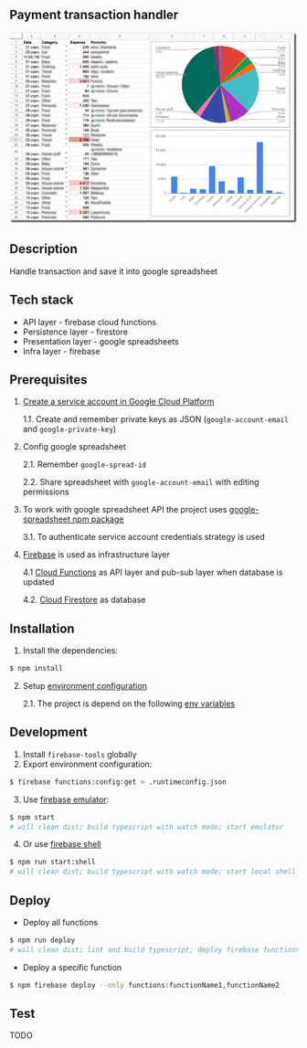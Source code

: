 ## Payment transaction handler

![project logo](static/img/1.png)

## Description

Handle transaction and save it into google spreadsheet

## Tech stack

- API layer - firebase cloud functions
- Persistence layer - firestore
- Presentation layer - google spreadsheets
- Infra layer - firebase

## Prerequisites

1. [Create a service account in Google Cloud Platform](https://cloud.google.com/iam/docs/creating-managing-service-accounts#creating)

   1.1. Create and remember private keys as JSON (`google-account-email` and `google-private-key`)

2. Config google spreadsheet

   2.1. Remember `google-spread-id`

   2.2. Share spreadsheet with `google-account-email` with editing permissions

3. To work with google spreadsheet API the project uses [google-spreadsheet npm package](https://theoephraim.github.io/node-google-spreadsheet/#/)

   3.1. To authenticate service account credentials strategy is used

4. [Firebase](https://firebase.google.com/) is used as infrastructure layer

   4.1 [Cloud Functions](https://firebase.google.com/products/functions) as API layer and pub-sub layer when database is updated

   4.2. [Cloud Firestore](https://firebase.google.com/products/firestore) as database

## Installation

1. Install the dependencies:

```bash
$ npm install
```

2. Setup [environment configuration](https://firebase.google.com/docs/functions/config-env)

   2.1. The project is depend on the following [env variables](runtimeconfig.example.json)

## Development

1. Install `firebase-tools` globally
2. Export environment configuration:

```bash
$ firebase functions:config:get > .runtimeconfig.json
```

3. Use [firebase emulator](https://firebase.google.com/docs/functions/local-emulator#run_the_emulator_suite):

```bash
$ npm start
# will clean dist; build typescript with watch mode; start emulator
```

4. Or use [firebase shell](https://firebase.google.com/docs/functions/local-shell)

```bash
$ npm run start:shell
# will clean dist; build typescript with watch mode; start local shell
```

## Deploy

- Deploy all functions

```bash
$ npm run deploy
# will clean dist; lint and build typescript; deploy firebase functions
```

- Deploy a specific function

```bash
$ npm firebase deploy --only functions:functionName1,functionName2
```

## Test

TODO
